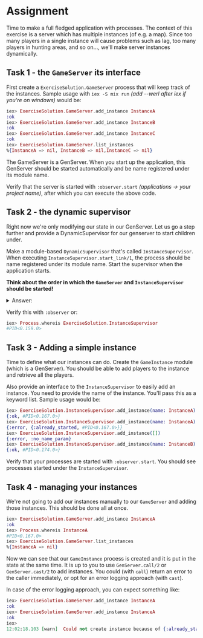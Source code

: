 # Assignment

Time to make a full fledged application with processes. The context of this exercise is a server which has multiple instances (of e.g. a map). Since too many players in a single instance will cause problems such as lag, too many players in hunting areas, and so on..., we'll make server instances dynamically.

## Task 1 - the `GameServer` its interface

First create a `ExerciseSolution.GameServer` process that will keep track of the instances. Sample usage with `iex -S mix run` _(add --werl after iex if you're on windows)_ would be:

```elixir
iex> ExerciseSolution.GameServer.add_instance InstanceA
:ok
iex> ExerciseSolution.GameServer.add_instance InstanceB
:ok
iex> ExerciseSolution.GameServer.add_instance InstanceC
:ok
iex> ExerciseSolution.GameServer.list_instances
%{InstanceA => nil, InstanceB => nil,InstanceC => nil}
```

The GameServer is a GenServer. When you start up the application, this GenServer should be started automatically and be name registered under its module name.

Verify that the server is started with `:observer.start` _(applications -> your project name)_, after which you can execute the above code.

## Task 2 - the dynamic supervisor

Right now we're only modifying our state in our GenServer. Let us go a step further and provide a DynamicSupervisor for our genserver to start children under.

Make a module-based `DynamicSupervisor` that's called `InstanceSupervisor`. When executing `InstanceSupervisor.start_link/1`, the process should be name registered under its module name. Start the supervisor when the application starts.

__Think about the order in which the `GameServer` and `InstanceSupervisor` should be started!__

<details><summary>Answer:</summary>
<p>

First start the `DynamicSupervisor` and after that the `GameServer`. This is because later on clients will ask our `GameServer` to log on to an instance. This means that `GameServer` depends on the supervisor. Not the other way around, as the `DynamicSupervisor` doesn't need to interact with the `GameServer` at all.

</p>
</details>

Verify this with `:observer` or:

```elixir
iex> Process.whereis ExerciseSolution.InstanceSupervisor
#PID<0.159.0>
```

## Task 3 - Adding a simple instance

Time to define what our instances can do. Create the `GameInstance` module (which is a GenServer). You should be able to add players to the instance and retrieve all the players.

Also provide an interface to the `InstanceSupervisor` to easily add an instance. You need to provide the name of the instance. You'll pass this as a keyword list. Sample usage would be:

```elixir
iex> ExerciseSolution.InstanceSupervisor.add_instance(name: InstanceA)
{:ok, #PID<0.167.0>}
iex> ExerciseSolution.InstanceSupervisor.add_instance(name: InstanceA)
{:error, {:already_started, #PID<0.167.0>}}
iex> ExerciseSolution.InstanceSupervisor.add_instance([])
{:error, :no_name_param}
iex> ExerciseSolution.InstanceSupervisor.add_instance(name: InstanceB)
{:ok, #PID<0.174.0>}
```

Verify that your processes are started with `:observer.start`. You should see processes started under the `InstanceSupervisor`.

## Task 4 - managing your instances

We're not going to add our instances manually to our `GameServer` and adding those instances. This should be done all at once.

```elixir
iex> ExerciseSolution.GameServer.add_instance InstanceA
:ok
iex> Process.whereis InstanceA
#PID<0.167.0>
iex> ExerciseSolution.GameServer.list_instances
%{InstanceA => nil}
```

Now we can see that our `GameInstance` process is created and it is put in the state at the same time. It is up to you to use `GenServer.call/2` or `GenServer.cast/2` to add instances. You could (with `call`) return an error to the caller immediately, or opt for an error logging approach (with `cast`).

In case of the error logging approach, you can expect something like:

```elixir
iex> ExerciseSolution.GameServer.add_instance InstanceA
:ok
iex> ExerciseSolution.GameServer.add_instance InstanceA
:ok
iex>
12:02:18.103 [warn]  Could not create instance because of {:already_started, #PID<0.246.0>}
```

